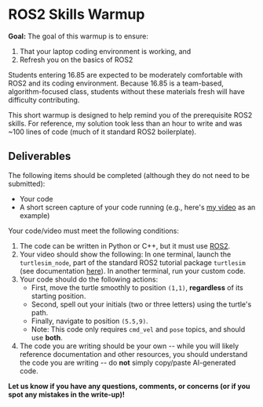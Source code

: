 # ROS2 Skills Warmup

**Goal:** The goal of this warmup is to ensure:
1. That your laptop coding environment is working, and
2. Refresh you on the basics of ROS2

Students entering 16.85 are expected to be moderately comfortable with ROS2 and its coding environment. Because 16.85 is a team-based, algorithm-focused class, students without these materials fresh will have difficulty contributing.

This short warmup is designed to help remind you of the prerequisite ROS2 skills. For reference, my solution took less than an hour to write and was ~100 lines of code (much of it standard ROS2 boilerplate).

## Deliverables
The following items should be completed (although they do not need to be submitted):
- Your code
- A short screen capture of your code running (e.g., here's [my video](https://drive.google.com/file/d/1OIgn-4ynEsshnMw_IAbdsXlY1PtaFI9t/view?usp=sharing) as an example)

Your code/video must meet the following conditions:
1. The code can be written in Python or C++, but it must use [ROS2](https://docs.ros.org/en/humble/index.html).
2. Your video should show the following: In one terminal, launch the `turtlesim_node`, part of the standard ROS2 tutorial package `turtlesim` (see documentation [here](https://docs.ros.org/en/humble/Tutorials/Beginner-CLI-Tools/Introducing-Turtlesim/Introducing-Turtlesim.html)). In another terminal, run your custom code.
3. Your code should do the following actions:
    - First, move the turtle smoothly to position `(1,1)`, **regardless** of its starting position.
    - Second, spell out your initials (two or three letters) using the turtle's path.
    - Finally, navigate to position `(5.5,9)`.
    - Note: This code only requires `cmd_vel` and `pose` topics, and should use **both**.
4. The code you are writing should be your own -- while you will likely reference documentation and other resources, you should understand the code you are writing -- do **not** simply copy/paste AI-generated code.

**Let us know if you have any questions, comments, or concerns (or if you spot any mistakes in the write-up)!**